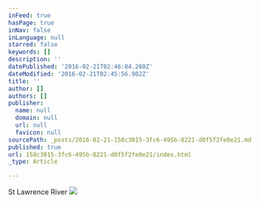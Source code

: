 ```yaml
---
inFeed: true
hasPage: true
inNav: false
inLanguage: null
starred: false
keywords: []
description: ''
datePublished: '2016-02-21T02:46:04.260Z'
dateModified: '2016-02-21T02:45:56.902Z'
title: ''
author: []
authors: []
publisher:
  name: null
  domain: null
  url: null
  favicon: null
sourcePath: _posts/2016-02-21-158c3015-3fc6-495b-8221-d0f5f2fe0e21.md
published: true
url: 158c3015-3fc6-495b-8221-d0f5f2fe0e21/index.html
_type: Article

---
```

St Lawrence River
![](https://the-grid-user-content.s3-us-west-2.amazonaws.com/7cf44edb-3da5-4497-acbd-5ddcef967692.jpg)